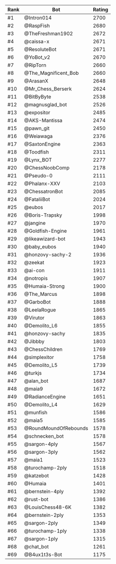 Rank|Bot|Rating
---|---|---
#1|@Intron014|2700
#2|@RaspFish|2680
#3|@TheFreshman1902|2672
#4|@caissa-x|2671
#5|@ResoluteBot|2671
#6|@YoBot_v2|2670
#7|@RipTorn|2660
#8|@The_Magnificent_Bob|2660
#9|@ArasanX|2648
#10|@Mr_Chess_Berserk|2624
#11|@BitByByte|2538
#12|@magnusglad_bot|2526
#13|@expositor|2485
#14|@AKS-Mantissa|2474
#15|@pawn_git|2450
#16|@Weiawaga|2376
#17|@SaxtonEngine|2363
#18|@Toodfish|2311
#19|@Lynx_BOT|2277
#20|@ChessNoobComp|2178
#21|@Pseudo-0|2111
#22|@Phalanx-XXV|2103
#23|@ChessatronBot|2085
#24|@FataliiBot|2024
#25|@eubos|2017
#26|@Boris-Trapsky|1998
#27|@jangine|1970
#28|@Goldfish-Engine|1961
#29|@likeawizard-bot|1943
#30|@baby_eubos|1940
#31|@honzovy-sachy-2|1936
#32|@zeekat|1923
#33|@ai-con|1911
#34|@notropis|1907
#35|@Humaia-Strong|1900
#36|@The_Marcus|1898
#37|@GarboBot|1888
#38|@LeelaRogue|1865
#39|@Virutor|1863
#40|@Demolito_L6|1855
#41|@honzovy-sachy|1835
#42|@Jibbby|1803
#43|@ChessChildren|1769
#44|@simplexitor|1758
#45|@Demolito_L5|1739
#46|@turkjs|1734
#47|@alan_bot|1687
#48|@maia9|1672
#49|@RadianceEngine|1651
#50|@Demolito_L4|1629
#51|@munfish|1586
#52|@maia5|1585
#53|@RoundMoundOfRebounds|1578
#54|@schnecken_bot|1578
#55|@sargon-4ply|1567
#56|@sargon-3ply|1562
#57|@maia1|1523
#58|@turochamp-2ply|1518
#59|@katzebot|1428
#60|@Humaia|1401
#61|@bernstein-4ply|1392
#62|@rust-bot|1386
#63|@LouisChess48-6K|1382
#64|@bernstein-2ply|1353
#65|@sargon-2ply|1349
#66|@turochamp-1ply|1338
#67|@sargon-1ply|1315
#68|@chat_bot|1261
#69|@B4ux1t3s-Bot|1175
